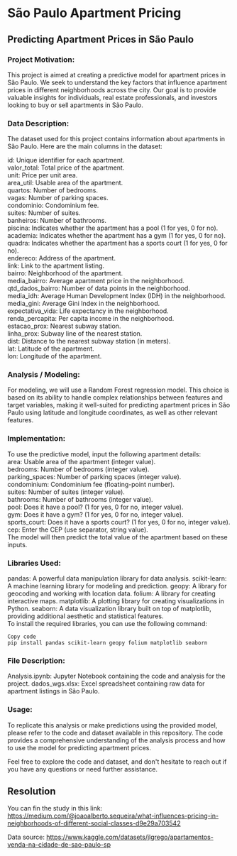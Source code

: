 # São Paulo Apartment Pricing

## Predicting Apartment Prices in São Paulo

### Project Motivation:
This project is aimed at creating a predictive model for apartment prices in São Paulo. We seek to understand the key factors that influence apartment prices in different neighborhoods across the city. Our goal is to provide valuable insights for individuals, real estate professionals, and investors looking to buy or sell apartments in São Paulo.

### Data Description:
The dataset used for this project contains information about apartments in São Paulo. Here are the main columns in the dataset:

id: Unique identifier for each apartment. <br>
valor_total: Total price of the apartment.<br>
unit: Price per unit area.<br>
area_util: Usable area of the apartment.<br>
quartos: Number of bedrooms.<br>
vagas: Number of parking spaces.<br>
condominio: Condominium fee.<br>
suites: Number of suites.<br>
banheiros: Number of bathrooms.<br>
piscina: Indicates whether the apartment has a pool (1 for yes, 0 for no).<br>
academia: Indicates whether the apartment has a gym (1 for yes, 0 for no).<br>
quadra: Indicates whether the apartment has a sports court (1 for yes, 0 for no).<br>
endereco: Address of the apartment.<br>
link: Link to the apartment listing.<br>
bairro: Neighborhood of the apartment.<br>
media_bairro: Average apartment price in the neighborhood.<br>
qtd_dados_bairro: Number of data points in the neighborhood.<br>
media_idh: Average Human Development Index (IDH) in the neighborhood.<br>
media_gini: Average Gini Index in the neighborhood.<br>
expectativa_vida: Life expectancy in the neighborhood.<br>
renda_percapita: Per capita income in the neighborhood.<br>
estacao_prox: Nearest subway station.<br>
linha_prox: Subway line of the nearest station.<br>
dist: Distance to the nearest subway station (in meters).<br>
lat: Latitude of the apartment.<br>
lon: Longitude of the apartment.<br>


### Analysis / Modeling:

For modeling, we will use a Random Forest regression model. This choice is based on its ability to handle complex relationships between features and target variables, making it well-suited for predicting apartment prices in São Paulo using latitude and longitude coordinates, as well as other relevant features.

### Implementation:
To use the predictive model, input the following apartment details:
<br>
area: Usable area of the apartment (integer value).<br>
bedrooms: Number of bedrooms (integer value).<br>
parking_spaces: Number of parking spaces (integer value).<br>
condominium: Condominium fee (floating-point number).<br>
suites: Number of suites (integer value).<br>
bathrooms: Number of bathrooms (integer value).<br>
pool: Does it have a pool? (1 for yes, 0 for no, integer value).<br>
gym: Does it have a gym? (1 for yes, 0 for no, integer value).<br>
sports_court: Does it have a sports court? (1 for yes, 0 for no, integer value).<br>
cep: Enter the CEP (use separator, string value).<br>
The model will then predict the total value of the apartment based on these inputs.<br>

### Libraries Used:
pandas: A powerful data manipulation library for data analysis.
scikit-learn: A machine learning library for modeling and prediction.
geopy: A library for geocoding and working with location data.
folium: A library for creating interactive maps.
matplotlib: A plotting library for creating visualizations in Python.
seaborn: A data visualization library built on top of matplotlib, providing additional aesthetic and statistical features.
<br>
To install the required libraries, you can use the following command:

```
Copy code
pip install pandas scikit-learn geopy folium matplotlib seaborn
```

### File Description:
Analysis.ipynb: Jupyter Notebook containing the code and analysis for the project.
dados_wgs.xlsx: Excel spreadsheet containing raw data for apartment listings in São Paulo.


### Usage:
To replicate this analysis or make predictions using the provided model, please refer to the code and dataset available in this repository. The code provides a comprehensive understanding of the analysis process and how to use the model for predicting apartment prices.

Feel free to explore the code and dataset, and don't hesitate to reach out if you have any questions or need further assistance.

## Resolution

You can fin the study in this link: https://medium.com/@joaoalberto.sequeira/what-influences-pricing-in-neighborhoods-of-different-social-classes-d9e29a703542

Data source: https://www.kaggle.com/datasets/jlgrego/apartamentos-venda-na-cidade-de-sao-paulo-sp